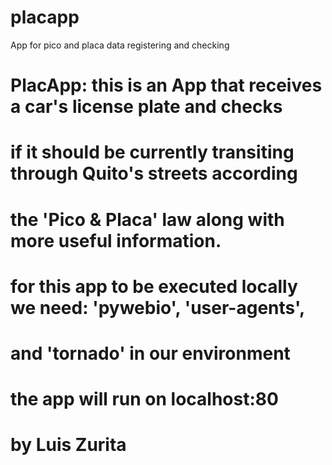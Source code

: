 # placapp
App for pico and placa data registering and checking
# PlacApp: this is an App that receives a car's license plate and checks
# if it should be currently transiting through Quito's streets according
# the 'Pico & Placa' law along with more useful information.
# for this app to be executed locally we need: 'pywebio', 'user-agents',
# and 'tornado' in our environment
# the app will run on localhost:80
# by Luis Zurita
